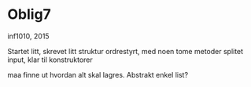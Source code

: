 # Oblig7
inf1010, 2015

Startet litt, skrevet litt struktur
ordrestyrt, med noen tome metoder
splitet input, klar til konstruktorer

maa finne ut hvordan alt skal lagres. Abstrakt enkel list?
